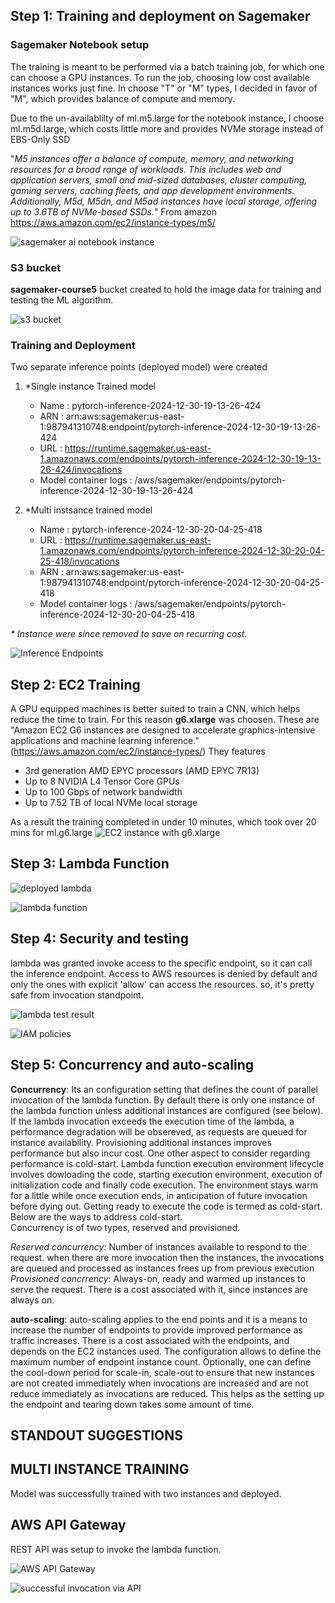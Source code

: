 ## Step 1: Training and deployment on Sagemaker

### Sagemaker Notebook setup

The training is meant to be performed via a batch training job, for which one can choose a GPU instances. To run the job, choosing low cost available instances works just fine. In choose "T" or "M" types, I decided in favor of "M", which provides balance of compute and memory. 

Due to the un-availablilty of ml.m5.large for the notebook instance, I choose ml.m5d.large, which costs little more and provides NVMe storage instead of EBS-Only SSD

"_M5 instances offer a balance of compute, memory, and networking resources for a broad range of workloads. This includes web and application servers, small and mid-sized databases, cluster computing, gaming servers, caching fleets, and app development environments. Additionally, M5d, M5dn, and M5ad instances have local storage, offering up to 3.6TB of NVMe-based SSDs._" From amazon https://aws.amazon.com/ec2/instance-types/m5/

 ![sagemaker ai notebook instance](https://github.com/mdeevan/Operationalizing-an-AWS-ML-Project/blob/master/screenshots/sagemaker%20ai%20notebook%20instance.png)


### S3 bucket

**sagemaker-course5** bucket created to hold the image data for training and testing the ML algorithm.

![s3 bucket](https://github.com/mdeevan/Operationalizing-an-AWS-ML-Project/blob/master/screenshots/s3%20bucket.png)


### Training and Deployment

Two separate inference points (deployed model) were created
1. *Single instance Trained model
   - Name : pytorch-inference-2024-12-30-19-13-26-424
   - ARN  : arn:aws:sagemaker:us-east-1:987941310748:endpoint/pytorch-inference-2024-12-30-19-13-26-424
   - URL  : https://runtime.sagemaker.us-east-1.amazonaws.com/endpoints/pytorch-inference-2024-12-30-19-13-26-424/invocations
   - Model container logs : /aws/sagemaker/endpoints/pytorch-inference-2024-12-30-19-13-26-424
  
2. *Multi instsance trained model
   - Name : pytorch-inference-2024-12-30-20-04-25-418
   - URL  : https://runtime.sagemaker.us-east-1.amazonaws.com/endpoints/pytorch-inference-2024-12-30-20-04-25-418/invocations
   - ARN  : arn:aws:sagemaker:us-east-1:987941310748:endpoint/pytorch-inference-2024-12-30-20-04-25-418
   - Model container logs : /aws/sagemaker/endpoints/pytorch-inference-2024-12-30-20-04-25-418
  
_* Instance were since removed to save on recurring cost._
 
![Inference Endpoints](https://github.com/mdeevan/Operationalizing-an-AWS-ML-Project/blob/master/screenshots/Endpoints%20Amazon%20SageMaker%20AI%20us-east-1.png)


## Step 2: EC2 Training

A GPU equipped machines is better suited to train a CNN, which helps reduce the time to train. For this reason **g6.xlarge** was choosen. These are "Amazon EC2 G6 instances are designed to accelerate graphics-intensive applications and machine learning inference." (https://aws.amazon.com/ec2/instance-types/)
They features
  - 3rd generation AMD EPYC processors (AMD EPYC 7R13)
  - Up to 8 NVIDIA L4 Tensor Core GPUs
  - Up to 100 Gbps of network bandwidth
  - Up to 7.52 TB of local NVMe local storage

As a result the training completed in under 10 minutes, which took over 20 mins for ml.g6.large
![EC2 instance with g6.xlarge](https://github.com/mdeevan/Operationalizing-an-AWS-ML-Project/blob/master/screenshots/Instances%20EC2%20us-east-1.png)



## Step 3: Lambda Function


![deployed lambda](https://github.com/mdeevan/Operationalizing-an-AWS-ML-Project/blob/master/screenshots/Functions%20Lambda.png)

![lambda function](https://github.com/mdeevan/Operationalizing-an-AWS-ML-Project/blob/master/screenshots/lambda%20function-code.png)



## Step 4: Security and testing

lambda was granted invoke access to the specific endpoint, so it can call the inference endpoint. Access to AWS resources is denied by default and only the ones with explicit 'allow' can access the resources. so, it's pretty safe from invocation standpoint.

![lambda test result](https://github.com/mdeevan/Operationalizing-an-AWS-ML-Project/blob/master/screenshots/lambda%20result.png)

![IAM policies](https://github.com/mdeevan/Operationalizing-an-AWS-ML-Project/blob/master/screenshots/IAM%20Lambda%20udacity-course5-role-huip3qfy%20IAM%20Global.png)


## Step 5: Concurrency and auto-scaling

**Concurrency**: 
Its an configuration setting that defines the count of parallel invocation of the lambda function. By default there is only one instance of the lambda function unless additional instances are configured (see below). If the lambda invocation exceeds the execution time of the lambda, a performance degradation will be obsereved, as requests are queued for instance availability. Provisioning additional instances improves performance but also incur cost. One other aspect to consider regarding performance is cold-start. Lambda function execution environment lifecycle involves dowloading the code, starting execution environment, execution of initialization code and finally code execution. The environment stays warm for a little while once execution ends, in anticipation of future invocation before dying out. Getting ready to execute the code is termed as cold-start. Below are the ways to address cold-start.   
Concurrency is of two types, reserved and provisioned.

_Reserved concurrency_: Number of instances available to respond to the request. when there are more invocation then the instances, the invocations are queued and processed as instances frees up from previous execution
_Provisioned concrrency_: Always-on, ready and warmed up instances to serve the request. There is a cost associated with it, since instances are always on.

**auto-scaling**:
auto-scaling applies to the end points and it is a means to increase the number of endpoints to provide improved performance as traffic increases. There is a cost associated with the endpoints, and depends on the EC2 instances used. The configuration allows to define the maximum number of endpoint instance count. Optionally, one can define the cool-down period for scale-in, scale-out to ensure that new instances are not created immediately when invocations are increased and are not reduce immediately as invocations are reduced. This helps as the setting up the endpoint and tearing down takes some amount of time.

## STANDOUT SUGGESTIONS

## MULTI INSTANCE TRAINING
Model was successfully trained with two instances and deployed.

## AWS API Gateway
REST API was setup to invoke the lambda function.

![AWS API Gateway](https://github.com/mdeevan/Operationalizing-an-AWS-ML-Project/blob/master/screenshots/API%20Gateway%20-%20APIs.png)

![successful invocation via API](https://github.com/mdeevan/Operationalizing-an-AWS-ML-Project/blob/master/screenshots/API%20call%20from%20browser%20.png)

